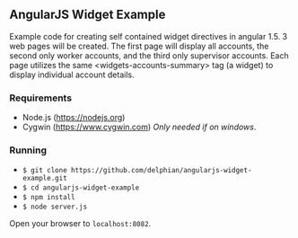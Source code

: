 ## AngularJS Widget Example

Example code for creating self contained widget directives in angular 1.5. 3 web pages will be created. The first page will display all accounts, the second only worker accounts, and the third only supervisor accounts. Each page utilizes the same &lt;widgets-accounts-summary&gt; tag (a widget) to display individual account details.

### Requirements

* Node.js (https://nodejs.org)
* Cygwin (https://www.cygwin.com) _Only needed if on windows_.

### Running

* `$ git clone https://github.com/delphian/angularjs-widget-example.git`
* `$ cd angularjs-widget-example`
* `$ npm install`
* `$ node server.js`

Open your browser to `localhost:8082`.

